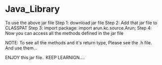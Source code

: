 # Java_Library
To use the above jar file
Step 1: download jar file
Step 2: Add that jar file to CLASSPAT
Step 3: import package:
        import arun.kc.source.Arun;
Step 4: Now you can access all the methods defined in the jar file

NOTE: To see all the methods and it's return type, Please see the .h file.
      And use them...

ENJOY this jar file..
KEEP LEARNIGN....
